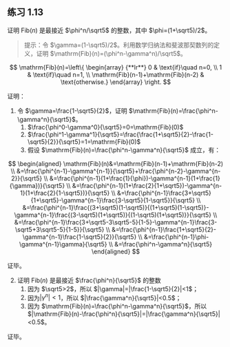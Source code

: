 ## 练习 1.13

证明 $\mathrm{Fib}(n)$ 是最接近 $\phi^n/\sqrt5$ 的整数，其中 $\phi=(1+\sqrt5)/2$。

>  提示：令 $\gamma=(1-\sqrt5)/2$。利用数学归纳法和斐波那契数列的定义，证明 $\mathrm{Fib}(n)=(\phi^n-\gamma^n)/\sqrt5$。

$$
\mathrm{Fib}(n)=\left\{
\begin{array} {**lr**}
0 & \text{if}\quad n=0, \\
1 & \text{if}\quad n=1, \\
\mathrm{Fib}(n-1)+\mathrm{Fib}(n-2) & \text{otherwise.}
\end{array}
\right.
$$

证明：

1. 令 $\gamma=\frac{1-\sqrt5}{2}$，证明 $\mathrm{Fib}(n)=\frac{\phi^n-\gamma^n}{\sqrt5}$。
   1. $\frac{\phi^0-\gamma^0}{\sqrt5}=0=\mathrm{Fib}(0)$
   2. $\frac{\phi^1-\gamma^1}{\sqrt5}=\frac{\frac{1+\sqrt5}{2}-\frac{1-\sqrt5}{2}}{\sqrt5}=1=\mathrm{Fib}(0)$
   3. 假设 $\mathrm{Fib}(n)=\frac{\phi^n-\gamma^n}{\sqrt5}$ 成立，有：

$$
\begin{aligned}
\mathrm{Fib}(n)&=\mathrm{Fib}(n-1)+\mathrm{Fib}(n-2) \\
&=\frac{\phi^{n-1}-\gamma^{n-1}}{\sqrt5}+\frac{\phi^{n-2}-\gamma^{n-2}}{\sqrt5} \\
&=\frac{\phi^{n-1}(1+\frac{1}{\phi})-\gamma^{n-1}(1+\frac{1}{\gamma})}{\sqrt5} \\
&=\frac{\phi^{n-1}(1+\frac{2}{1+\sqrt5})-\gamma^{n-1}(1+\frac{2}{1-\sqrt5})}{\sqrt5} \\
&=\frac{\phi^{n-1}\frac{3+\sqrt5}{1+\sqrt5}-\gamma^{n-1}\frac{3-\sqrt5}{1-\sqrt5}}{\sqrt5} \\
&=\frac{\phi^{n-1}\frac{(3+\sqrt5)(1-\sqrt5)}{(1+\sqrt5)(1-\sqrt5)}-\gamma^{n-1}\frac{(3-\sqrt5)(1+\sqrt5)}{(1-\sqrt5)(1+\sqrt5)}}{\sqrt5} \\
&=\frac{\phi^{n-1}\frac{3+\sqrt5-3\sqrt5-5}{1-5}-\gamma^{n-1}\frac{3-\sqrt5+3\sqrt5-5}{1-5}}{\sqrt5} \\
&=\frac{\phi^{n-1}\frac{1+\sqrt5}{2}-\gamma^{n-1}\frac{1-\sqrt5}{2}}{\sqrt5} \\
&=\frac{\phi^{n-1}\phi-\gamma^{n-1}\gamma}{\sqrt5} \\
&=\frac{\phi^n-\gamma^n}{\sqrt5}
\end{aligned}
$$

证毕。

2. 证明 $\mathrm{Fib}(n)$ 是最接近 $\frac{\phi^n}{\sqrt5}$ 的整数
   1. 因为 $\sqrt5>2$，所以 $|\gamma|=|\frac{1-\sqrt5}{2}|<1$；
   2. 因为$|\gamma^n|<1$，所以 $|\frac{\gamma^n}{\sqrt5}|<0.5$；
   3. 因为 $\mathrm{Fib}(n)=\frac{\phi^n-\gamma^n}{\sqrt5}$，所以 $|\mathrm{Fib}(n)-\frac{\phi^n}{\sqrt5}|=|\frac{\gamma^n}{\sqrt5}|<0.5$。

证毕。
